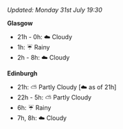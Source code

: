 *Updated: Monday 31st July 19:30*

**Glasgow**

* 21h - 0h: :cloud: Cloudy
* 1h: :umbrella: Rainy
* 2h - 8h: :cloud: Cloudy

**Edinburgh**

* 21h: :partly_sunny: Partly Cloudy [:cloud: as of 21h]
* 22h - 5h: :partly_sunny: Partly Cloudy
* 6h: :umbrella: Rainy
* 7h, 8h: :cloud: Cloudy
